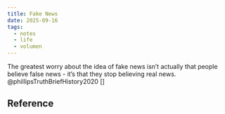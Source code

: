 ```yaml
---
title: Fake News
date: 2025-09-16
tags:
  - notes
  - life
  - volumen
---
```


The greatest worry about the idea of fake news isn’t actually that people believe false news - it’s that they stop believing real news. @phillipsTruthBriefHistory2020 []

## Reference